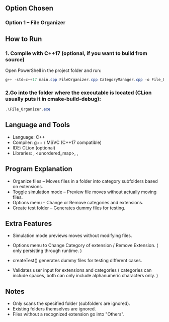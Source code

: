 ## Option Chosen

### Option 1 – File Organizer
## How to Run

### 1. Compile with C++17 (optional, if you want to build from source)
Open PowerShell in the project folder and run:

```powershell
g++ -std=c++17 main.cpp FileOrganizer.cpp CategoryManager.cpp -o File_Organizer.exe
```
### 2.Go into the folder where the executable is located (CLion usually puts it in cmake-build-debug):

```powershell
.\File_Organizer.exe
``` 

## Language and Tools
- Language: C++
- Compiler: g++ / MSVC (C++17 compatible)
- IDE: CLion (optional)
- Libraries: <filesystem>, <unordered_map>, <iostream>, <fstream>

## Program Explanation
- Organize files – Moves files in a folder into category subfolders based on extensions.
- Toggle simulation mode – Preview file moves without actually moving files.
- Options menu – Change or Remove categories and extensions.
- Create test folder – Generates dummy files for testing.



## Extra Features
- Simulation mode previews moves without modifying files.

- Options menu to Change Category of extension / Remove Extension.
  ( only persisting through runtime. )

- createTest() generates dummy files for testing different cases.

- Validates user input for extensions and categories 
( categories can include spaces, both can only include alphanumeric characters only. )

## Notes
- Only scans the specified folder (subfolders are ignored).
- Existing folders themselves are ignored.
- Files without a recognized extension go into "Others".
